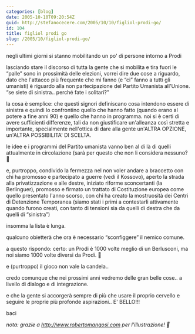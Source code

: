 ```yaml
---
categories: [blog]
date: 2005-10-10T09:20:54Z
guid: http://stefanocecere.com/2005/10/10/figliol-prodi-go/
id: 104
title: figliol prodi go
slug: /2005/10/figliol-prodi-go/
---
```


<img src='/wp-content/prodi.jpg' alt='' align='left' />negli ultimi giorni si stanno mobilitando un po' di persone intorno a Prodi

lasciando stare il discorso di tutta la gente che si mobilita e tira fuori le &#x201c;palle&#x201d; sono in prossimità delle elezioni, vorrei dire due cose a riguardo, dato che l'attacco più frequente che mi fanno (e &#x201c;ci&#x201d; fanno a tutti gli umanisti) è riguardo alla non partecipazione del Partito Umanista all'Unione. &#x201c;se siete di sinistra.. perché fate i solitari?&#x201d;

la cosa è semplice: che questi signori definiscano cosa intendono essere di sinistra e quindi lo confrontino quello che hanno fatto (quando erano al potere a fine anni 90) e quello che hanno in programma. noi si è certi di avere sufficienti differenze, tali da non giustificare un'alleanza così stretta e importante, specialmente nell'ottica di dare alla gente un'ALTRA OPZIONE, un'ALTRA POSSIBILITA' DI SCELTA.

le idee e i programmi del Partito umanista vanno ben al di là di quelli attualmente in circolazione (sarà per questo che non li considera nessuno? 🙂
  
e, purtroppo, condivido la fermezza nel non voler andare a braccetto con chi ha promosso e partecipato a guerre (vedi il Kossovo), aperto la strada alla privatizzazione e alle destre, iniziato riforme sconcertanti (la Berlinguer), promosso e firmato un trattato di Costituzione europea come quello presentato l'anno scorso, con chi ha creato la mostruosità dei Centri di Detenzione Temporanea (siamo stati i primi a contestarli attivamente quando furono creati, con tanto di tensioni sia da quelli di destra che da quelli di &#x201c;sinistra&#x201d;)

insomma la lista è lunga.
  
qualcuno obietterà che ora è necessario &#x201c;sconfiggere&#x201d; il nemico comune.
  
a questo rispondo: certo: un Prodi è 1000 volte meglio di un Berlusconi, ma noi siamo 1000 volte diversi da Prodi. 🙂
  
e (purtroppo) il gioco non vale la candela..

credo comunque che nei prossimi anni vedremo delle gran belle cose.. a livello di dialogo e di integrazione.
  
e che la gente si accorgerà sempre di più che usare il proprio cervello e seguire le proprie più profonde aspirazioni.. E' BELLO!!!

baci

_nota: grazie a <http://www.robertomangosi.com> per l'illustrazione! 🙂_